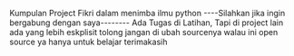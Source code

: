 Kumpulan Project Fikri dalam menimba ilmu python
----Silahkan jika ingin bergabung dengan saya--------
Ada Tugas di Latihan, Tapi di project lain ada yang lebih eskplisit
tolong jangan di ubah sourcenya walau ini open source ya
hanya untuk belajar
terimakasih
